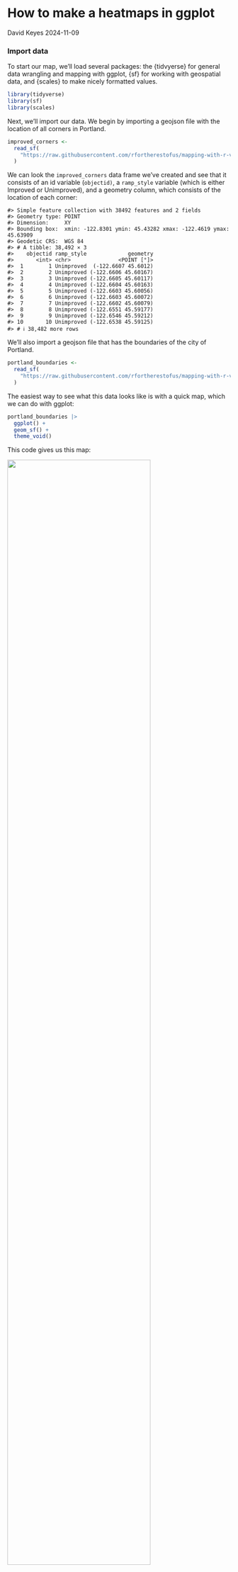 # How to make a heatmaps in ggplot
David Keyes
2024-11-09

### Import data

To start our map, we’ll load several packages: the {tidvyerse} for
general data wrangling and mapping with ggplot, {sf} for working with
geospatial data, and {scales} to make nicely formatted values.

``` r
library(tidyverse)
library(sf)
library(scales)
```

Next, we’ll import our data. We begin by importing a geojson file with
the location of all corners in Portland.

``` r
improved_corners <-
  read_sf(
    "https://raw.githubusercontent.com/rfortherestofus/mapping-with-r-v2/refs/heads/main/data/improved_corners.geojson"
  )
```

We can look the `improved_corners` data frame we’ve created and see that
it consists of an id variable (`objectid)`, a `ramp_style` variable
(which is either Improved or Unimproved), and a geometry column, which
consists of the location of each corner:

    #> Simple feature collection with 38492 features and 2 fields
    #> Geometry type: POINT
    #> Dimension:     XY
    #> Bounding box:  xmin: -122.8301 ymin: 45.43282 xmax: -122.4619 ymax: 45.63909
    #> Geodetic CRS:  WGS 84
    #> # A tibble: 38,492 × 3
    #>    objectid ramp_style             geometry
    #>       <int> <chr>               <POINT [°]>
    #>  1        1 Unimproved  (-122.6607 45.6012)
    #>  2        2 Unimproved (-122.6606 45.60167)
    #>  3        3 Unimproved (-122.6605 45.60117)
    #>  4        4 Unimproved (-122.6604 45.60163)
    #>  5        5 Unimproved (-122.6603 45.60056)
    #>  6        6 Unimproved (-122.6603 45.60072)
    #>  7        7 Unimproved (-122.6602 45.60079)
    #>  8        8 Unimproved (-122.6551 45.59177)
    #>  9        9 Unimproved (-122.6546 45.59212)
    #> 10       10 Unimproved (-122.6538 45.59125)
    #> # ℹ 38,482 more rows

We’ll also import a geojson file that has the boundaries of the city of
Portland.

``` r
portland_boundaries <-
  read_sf(
    "https://raw.githubusercontent.com/rfortherestofus/mapping-with-r-v2/refs/heads/main/data/portland_boundaries.geojson"
  )
```

The easiest way to see what this data looks like is with a quick map,
which we can do with ggplot:

``` r
portland_boundaries |>
  ggplot() +
  geom_sf() +
  theme_void()
```

This code gives us this map:

<img src="heatmaps_files/figure-commonmark/unnamed-chunk-6-1.png"
style="width:80.0%" />

### Create a grid

Next, we’re going to take our `portland_boundaries` object and create a
grid from it. The `st_make_grid()` function enables us to do this as
follows:

``` r
portland_grid <-
  portland_boundaries |>
  st_make_grid()
```

We can see what this grid looks like by plotting it:

``` r
ggplot() +
  geom_sf(data = portland_boundaries) +
  geom_sf(
    data = portland_grid,
    alpha = 0.5
  ) +
  theme_void()
```

This code gives us a grid map overlaid on top of the boundaries of
Portland.

<img src="heatmaps_files/figure-commonmark/unnamed-chunk-9-1.png"
style="width:80.0%" />

By default, the `st_make_grid()` creates a 10 by 10 grid. However, to
make our heatmap, we’d like to have more cells. So let’s adjust our code
to make a 100 by 100 grid:

``` r
portland_grid <-
  portland_boundaries |>
  st_make_grid(n = c(100, 100))
```

The same code as before makes a map that reflects the more fine-grained
cells:

<img src="heatmaps_files/figure-commonmark/unnamed-chunk-11-1.png"
style="width:80.0%" />

### Clip city boundaries to the grid map

We’ve made a grid, but the grid has many cells outside of the boundaries
of Portland. To clip the grid to these boundaries, we can use the
`st_intersection()` function as follows. After `st_intersection()`, we
also run `st_make_valid()`, which deals with an issue particular to the
city of Portland where there is [separate city within its
boundaries](https://www.opb.org/artsandlife/article/maywood-park-oregon-portland-history-interstate-205/).
I also create a `grid_id` variable, which we will use below when joining
the data on corners with our grid map.

``` r
portland_grid_map <-
  st_intersection(
    portland_boundaries,
    portland_grid
  ) |>
  st_make_valid() |>
  mutate(grid_id = row_number()) |>
  select(grid_id)
```

We can now plot the `portland_grid_map` object:

``` r
portland_grid_map |>
  ggplot() +
  geom_sf() +
  theme_void()
```

Which gives us this map:

<img src="heatmaps_files/figure-commonmark/unnamed-chunk-14-1.png"
style="width:80.0%" />

### Join our corners data with the grid map

Now that we’ve created a grid map that is clipped to the boundaries of
Portland, we need to join our data on corners with it. Doing so will
enable us to see where there are higher concentrations of unimproved
corners. We join our `portland_grid_map` and `improved_corners` objects
using the `st_join()` function:

``` r
improved_corners_grid <-
  st_join(
    portland_grid_map,
    improved_corners
  )
```

If we look at `improved_corners_grid`, we can see that it has each
corner joined to the grid cell within which it is located.

    #> Simple feature collection with 41222 features and 3 fields
    #> Geometry type: MULTIPOLYGON
    #> Dimension:     XY
    #> Bounding box:  xmin: -122.8368 ymin: 45.43254 xmax: -122.472 ymax: 45.65289
    #> Geodetic CRS:  WGS 84
    #> # A tibble: 41,222 × 4
    #>    grid_id                                          geometry objectid ramp_style
    #>  *   <int>                                <MULTIPOLYGON [°]>    <int> <chr>     
    #>  1       1 (((-122.7437 45.43474, -122.7437 45.43446, -122.…       NA <NA>      
    #>  2       2 (((-122.7419 45.43328, -122.7412 45.43327, -122.…    23683 Unimproved
    #>  3       2 (((-122.7419 45.43328, -122.7412 45.43327, -122.…    23684 Unimproved
    #>  4       2 (((-122.7419 45.43328, -122.7412 45.43327, -122.…    23685 Unimproved
    #>  5       2 (((-122.7419 45.43328, -122.7412 45.43327, -122.…    23686 Unimproved
    #>  6       2 (((-122.7419 45.43328, -122.7412 45.43327, -122.…    23687 Unimproved
    #>  7       2 (((-122.7419 45.43328, -122.7412 45.43327, -122.…    23688 Unimproved
    #>  8       3 (((-122.7383 45.43325, -122.7383 45.43325, -122.…    23692 Unimproved
    #>  9       3 (((-122.7383 45.43325, -122.7383 45.43325, -122.…    23696 Unimproved
    #> 10       3 (((-122.7383 45.43325, -122.7383 45.43325, -122.…    23697 Unimproved
    #> # ℹ 41,212 more rows

From there, we need to calculate the percentage of unimproved corners in
each grid. We can do this with some basic data wrangling using various
{dplyr} functions (see around 7:00 of the video for a full walkthrough
of this code). The code below also sees us use `st_drop_geometry()` to
turn geospatial data into a regular data frame before we later turn it
back into geospatial data with the `st_as_sf()` function (we do this in
order to speed up our code, which tends to run slowly on geospatial
data).

``` r
unimproved_corners_grid_pct <-
  improved_corners_grid |>
  st_drop_geometry() |>
  count(grid_id, ramp_style) |>
  complete(grid_id, ramp_style) |>
  group_by(grid_id) |>
  mutate(pct = n / sum(n, na.rm = TRUE)) |>
  ungroup() |>
  select(-n) |>
  pivot_wider(
    id_cols = grid_id,
    names_from = ramp_style,
    values_from = pct
  ) |>
  mutate(
    pct = case_when(
      is.na(Unimproved) & Improved == 1 ~ 0,
      .default = Unimproved
    )
  ) |>
  select(grid_id, pct) |>
  left_join(
    portland_grid_map,
    join_by(grid_id)
  ) |>
  st_as_sf()
```

Let’s now look at our `unimproved_corners_grid_pct` object. As you can
see, we now have one row for each grid cell, with a `pct` variable that
shows the percentage of unimproved corners in that cell.

    #> Simple feature collection with 5725 features and 2 fields
    #> Geometry type: MULTIPOLYGON
    #> Dimension:     XY
    #> Bounding box:  xmin: -122.8368 ymin: 45.43254 xmax: -122.472 ymax: 45.65289
    #> Geodetic CRS:  WGS 84
    #> # A tibble: 5,725 × 3
    #>    grid_id   pct                                                        geometry
    #>      <int> <dbl>                                              <MULTIPOLYGON [°]>
    #>  1       1    NA (((-122.7437 45.43474, -122.7437 45.43446, -122.7437 45.43419,…
    #>  2       2     1 (((-122.7419 45.43328, -122.7412 45.43327, -122.7411 45.43327,…
    #>  3       3     1 (((-122.7383 45.43325, -122.7383 45.43325, -122.7381 45.43325,…
    #>  4       4    NA (((-122.7346 45.43322, -122.7334 45.43321, -122.7334 45.43321,…
    #>  5       5    NA (((-122.731 45.43435, -122.7309 45.43435, -122.7305 45.43435, …
    #>  6       6    NA (((-122.7112 45.43474, -122.7112 45.43469, -122.7103 45.43468,…
    #>  7       7    NA (((-122.7047 45.43474, -122.7046 45.43472, -122.7046 45.4347, …
    #>  8       8     1 (((-122.7018 45.43404, -122.7011 45.43387, -122.701 45.43384, …
    #>  9       9     1 (((-122.6982 45.43255, -122.6981 45.43255, -122.6978 45.43254,…
    #> 10      10    NA (((-122.6841 45.43474, -122.6841 45.43471, -122.6841 45.4346, …
    #> # ℹ 5,715 more rows

### Making our heatmap

Having created a grid, clipped it to Portland boundaries, joined in our
data on improved corners, and calculated the percentage of unimproved
corners in each grid cell, we are now ready to create our heatmap. The
code below creates the heatmap. For a full walkthrough of the design
decisions, check out the video starting at around 10:00.

``` r
ggplot() +
  geom_sf(data = portland_boundaries) +
  geom_sf(
    data = unimproved_corners_grid_pct,
    aes(fill = pct),
    color = "white"
  ) +
  labs(fill = NULL, title = "Percentage of unimproved corners in Portland") +
  scale_fill_viridis_c(
    option = "E",
    na.value = "gray90",
    limits = c(0, 1),
    labels = percent_format()
  ) +
  theme_void() +
  theme(
    plot.title = element_text(
      hjust = 0.5,
      face = "bold",
      margin = margin(b = 10, unit = "pt")
    ),
    legend.key.width = unit(1.5, "cm"),
    legend.key.height = unit(0.5, "cm"),
    legend.position = "top"
  )
```

The result of this code is a great-looking heatmap that higlights areas
of Portland with more unimproved corners.

<img src="heatmaps_files/figure-commonmark/unnamed-chunk-20-1.png"
style="width:80.0%" />

## Summing up

As you’ve seen the process of making a heatmap in ggplot is a bit
involved so let’s summarize:

1.  Import data on improved corners and data on the boundaries of
    Portland
2.  Create a grid map based on the boundaries data
3.  Join data on improved corners with the grid map
4.  Calculate the percentage of unimproved corners in each grid cell
5.  Map the resulting data, with cells with higher percentages of
    unimproved corners in different colors

While I’ve given an example on making a heatmap of unimproved corners in
Portland, you can use this process to make heatmaps for any outcome in
any location. Good luck making your own heatmaps!
